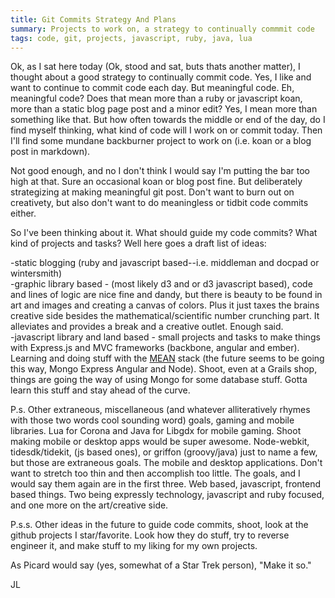 ```yaml
---
title: Git Commits Strategy And Plans
summary: Projects to work on, a strategy to continually commmit code
tags: code, git, projects, javascript, ruby, java, lua
---
```


Ok, as I sat here today (Ok, stood and sat, buts thats another matter), I thought about a good strategy to continually commit code. Yes, I like and want to continue to commit code each day.  But meaningful code. Eh, meaningful code?  Does that mean more than a ruby or javascript koan, more than a static blog page post and a minor edit?  Yes, I mean more than something like that. But how often towards the middle or end of the day, do I find myself thinking, what kind of code will I work on or commit today. Then I'll find some mundane backburner project to work on (i.e. koan or a blog post in markdown).

Not good enough, and no I don't think I would say I'm putting the bar too high at that.  Sure an occasional koan or blog post fine. But deliberately strategizing at making meaningful git post.  Don't want to burn out on creativety, but also don't want to do meaningless or tidbit code commits either.

So I've been thinking about it.  What should guide my code commits?  What kind of projects and tasks?  Well here goes a draft list of ideas:

-static blogging (ruby and javascript based--i.e. middleman and docpad or wintersmith)  
-graphic library based - (most likely d3 and or d3 javascript based), code and lines of logic are nice fine and dandy, but there is beauty to be found in art and images and creating a canvas of colors. Plus it just taxes the brains creative side besides the mathematical/scientific number crunching part. It alleviates and provides a break and a creative outlet. Enough said.  
-javascript library and land based - small projects and tasks to make things with Express.js and MVC frameworks (backbone, angular and ember). Learning and doing stuff with the [MEAN](http://www.mean.io) stack (the future seems to be going this way, Mongo Express Angular and Node).  Shoot, even at a Grails shop, things are going the way of using Mongo for some database stuff. Gotta learn this stuff and stay ahead of the curve.   

P.s. Other extraneous, miscellaneous (and whatever alliteratively rhymes with those two words cool sounding word) goals, gaming and mobile libraries.  Lua for Corona and Java for Libgdx for mobile gaming.  Shoot making mobile or desktop apps would be super awesome. Node-webkit, tidesdk/tidekit, (js based ones), or griffon (groovy/java) just to name a few, but those are extraneous goals. The mobile and desktop applications.  Don't want to stretch too thin and then accomplish too little.  The goals, and I would say them again are in the first three.  Web based, javascript, frontend based things. Two being expressly technology, javascript and ruby focused, and one more on the art/creative side.  

P.s.s. Other ideas in the future to guide code commits, shoot, look at the github projects I star/favorite. Look how they do stuff, try to reverse engineer it, and make stuff to my liking for my own projects.

As Picard would say (yes, somewhat of a Star Trek person), "Make it so."


JL
